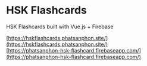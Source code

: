 # HSK Flashcards
HSK Flashcards built with Vue.js + Firebase

[https://hskflashcards.phatsanphon.site/](https://hskflashcards.phatsanphon.site/)
<br>[https://phatsanphon-hsk-flashcard.firebaseapp.com/](https://phatsanphon-hsk-flashcard.firebaseapp.com/)
